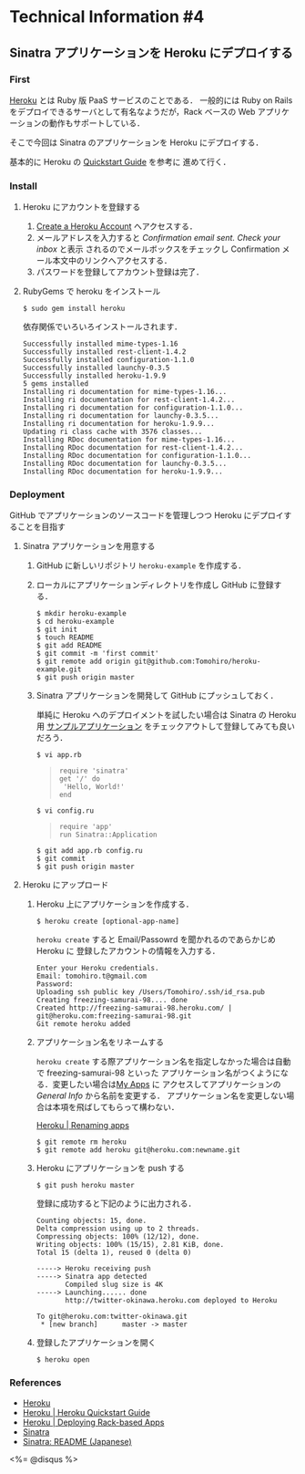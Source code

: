 Technical Information #4
================================================================================


Sinatra アプリケーションを Heroku にデプロイする
--------------------------------------------------------------------------------


### First

[Heroku]() とは Ruby 版 PaaS サービスのことである．
一般的には Ruby on Rails をデプロイできるサーバとして有名なようだが，Rack ベースの
Web アプリケーションの動作もサポートしている．

そこで今回は Sinatra のアプリケーションを Heroku にデプロイする．

基本的に Heroku の [Quickstart Guide](http://docs.heroku.com/quickstart) を参考に
進めて行く．


### Install

1. Heroku にアカウントを登録する

    1. [Create a Heroku Account](http://heroku.com/signup) へアクセスする．
    2. メールアドレスを入力すると *Confirmation email sent. Check your inbox* と表示
       されるのでメールボックスをチェックし Confirmation メール本文中のリンクへアクセスする．
    3. パスワードを登録してアカウント登録は完了．

2. RubyGems で heroku をインストール

       $ sudo gem install heroku

    依存関係でいろいろインストールされます．

       Successfully installed mime-types-1.16
       Successfully installed rest-client-1.4.2
       Successfully installed configuration-1.1.0
       Successfully installed launchy-0.3.5
       Successfully installed heroku-1.9.9
       5 gems installed
       Installing ri documentation for mime-types-1.16...
       Installing ri documentation for rest-client-1.4.2...
       Installing ri documentation for configuration-1.1.0...
       Installing ri documentation for launchy-0.3.5...
       Installing ri documentation for heroku-1.9.9...
       Updating ri class cache with 3576 classes...
       Installing RDoc documentation for mime-types-1.16...
       Installing RDoc documentation for rest-client-1.4.2...
       Installing RDoc documentation for configuration-1.1.0...
       Installing RDoc documentation for launchy-0.3.5...
       Installing RDoc documentation for heroku-1.9.9...


### Deployment

GitHub でアプリケーションのソースコードを管理しつつ Heroku にデプロイすることを目指す

1. Sinatra アプリケーションを用意する

    1. GitHub に新しいリポジトリ `heroku-example` を作成する．
    2. ローカルにアプリケーションディレクトリを作成し GitHub に登録する．

           $ mkdir heroku-example
           $ cd heroku-example
           $ git init
           $ touch README
           $ git add README
           $ git commit -m 'first commit'
           $ git remote add origin git@github.com:Tomohiro/heroku-example.git
           $ git push origin master

    3. Sinatra アプリケーションを開発して GitHub にプッシュしておく．

        単純に Heroku へのデプロイメントを試したい場合は Sinatra の Heroku 用
        [サンプルアプリケーション](http://github.com/sinatra/heroku-sinatra-app) をチェックアウトして登録してみても良いだろう．

           $ vi app.rb

        >     require 'sinatra'
        >     get '/' do
        >      'Hello, World!'
        >     end

           $ vi config.ru

        >     require 'app'
        >     run Sinatra::Application

           $ git add app.rb config.ru
           $ git commit
           $ git push origin master

2. Heroku にアップロード

    1. Heroku 上にアプリケーションを作成する．

           $ heroku create [optional-app-name]

        `heroku create` すると Email/Passowrd を聞かれるのであらかじめ Heroku に
        登録したアカウントの情報を入力する．

           Enter your Heroku credentials.
           Email: tomohiro.t@gmail.com
           Password: 
           Uploading ssh public key /Users/Tomohiro/.ssh/id_rsa.pub
           Creating freezing-samurai-98.... done
           Created http://freezing-samurai-98.heroku.com/ | git@heroku.com:freezing-samurai-98.git
           Git remote heroku added

    2. アプリケーション名をリネームする

        `heroku create` する際アプリケーション名を指定しなかった場合は自動で freezing-samurai-98 といった
        アプリケーション名がつくようになる．変更したい場合は[My Apps](http://api.heroku.com/myapps) に
        アクセスしてアプリケーションの*General Info* から名前を変更する．
        アプリケーション名を変更しない場合は本項を飛ばしてもらって構わない．

        [Heroku | Renaming apps](http://docs.heroku.com/renaming-apps#manually-updating-a-git-remote "Heroku | Renaming apps")

           $ git remote rm heroku
           $ git remote add heroku git@heroku.com:newname.git

    3. Heroku にアプリケーションを push する

           $ git push heroku master

        登録に成功すると下記のように出力される．

           Counting objects: 15, done.
           Delta compression using up to 2 threads.
           Compressing objects: 100% (12/12), done.
           Writing objects: 100% (15/15), 2.81 KiB, done.
           Total 15 (delta 1), reused 0 (delta 0)

           -----> Heroku receiving push
           -----> Sinatra app detected
                  Compiled slug size is 4K
           -----> Launching...... done
                  http://twitter-okinawa.heroku.com deployed to Heroku

           To git@heroku.com:twitter-okinawa.git
            * [new branch]      master -> master

    4. 登録したアプリケーションを開く

           $ heroku open


### References

- [Heroku](http://heroku.com "Heroku")
- [Heroku | Heroku Quickstart Guide](http://docs.heroku.com/quickstart "Heroku | Heroku Quickstart Guide")
- [Heroku | Deploying Rack-based Apps](http://docs.heroku.com/rack "Heroku | Deploying Rack-based Apps")
- [Sinatra](http://www.sinatrarb.com "Sinatra")
- [Sinatra: README (Japanese)](http://www.sinatrarb.com/intro-jp.html "Sinatra: README (Japanese)")


<div><%= @disqus %></div>
